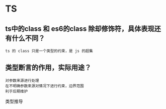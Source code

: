 # TS
## ts中的class 和 es6的class 除却修饰符，具体表现还有什么不同？
    ts 的 class 只是一个类型的约束，是 js 的超集

## 类型断言的作用，实际用途？
    对参数来源进行处理
    在不明确参数来源对情况下进行约束，边界范围
    利于后期维护

类型推导
